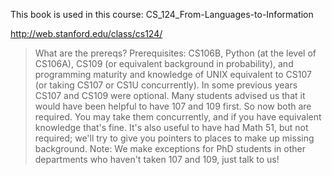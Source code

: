 This book is used in this course: CS_124_From-Languages-to-Information

http://web.stanford.edu/class/cs124/

> What are the prereqs? Prerequisites: CS106B, Python (at the level of CS106A), CS109 (or equivalent background in probability), and programming maturity and knowledge of UNIX equivalent to CS107 (or taking CS107 or CS1U concurrently). In some previous years CS107 and CS109 were optional. Many students advised us that it would have been helpful to have 107 and 109 first. So now both are required. You may take them concurrently, and if you have equivalent knowledge that's fine. It's also useful to have had Math 51, but not required; we'll try to give you pointers to places to make up missing background. Note: We make exceptions for PhD students in other departments who haven't taken 107 and 109, just talk to us!
